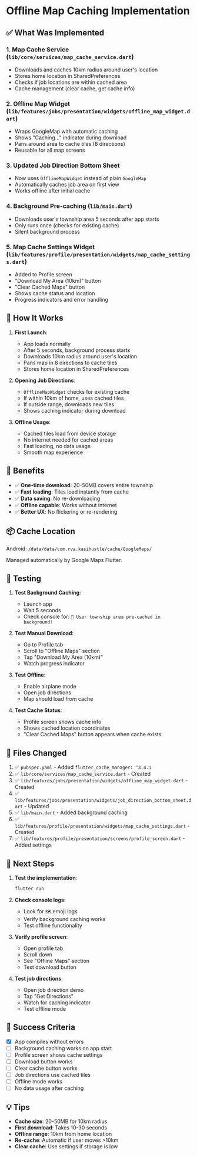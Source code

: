 # Offline Map Caching Implementation

## ✅ What Was Implemented

### 1. **Map Cache Service** (`lib/core/services/map_cache_service.dart`)
- Downloads and caches 10km radius around user's location
- Stores home location in SharedPreferences
- Checks if job locations are within cached area
- Cache management (clear cache, get cache info)

### 2. **Offline Map Widget** (`lib/features/jobs/presentation/widgets/offline_map_widget.dart`)
- Wraps GoogleMap with automatic caching
- Shows "Caching..." indicator during download
- Pans around area to cache tiles (8 directions)
- Reusable for all map screens

### 3. **Updated Job Direction Bottom Sheet**
- Now uses `OfflineMapWidget` instead of plain `GoogleMap`
- Automatically caches job area on first view
- Works offline after initial cache

### 4. **Background Pre-caching** (`lib/main.dart`)
- Downloads user's township area 5 seconds after app starts
- Only runs once (checks for existing cache)
- Silent background process

### 5. **Map Cache Settings Widget** (`lib/features/profile/presentation/widgets/map_cache_settings.dart`)
- Added to Profile screen
- "Download My Area (10km)" button
- "Clear Cached Maps" button
- Shows cache status and location
- Progress indicators and error handling

## 📍 How It Works

1. **First Launch**:
   - App loads normally
   - After 5 seconds, background process starts
   - Downloads 10km radius around user's location
   - Pans map in 8 directions to cache tiles
   - Stores home location in SharedPreferences

2. **Opening Job Directions**:
   - `OfflineMapWidget` checks for existing cache
   - If within 10km of home, uses cached tiles
   - If outside range, downloads new tiles
   - Shows caching indicator during download

3. **Offline Usage**:
   - Cached tiles load from device storage
   - No internet needed for cached areas
   - Fast loading, no data usage
   - Smooth map experience

## 🎯 Benefits

- ✅ **One-time download**: 20-50MB covers entire township
- ✅ **Fast loading**: Tiles load instantly from cache
- ✅ **Data saving**: No re-downloading
- ✅ **Offline capable**: Works without internet
- ✅ **Better UX**: No flickering or re-rendering

## 📦 Cache Location

Android: `/data/data/com.rva.kasihustle/cache/GoogleMaps/`

Managed automatically by Google Maps Flutter.

## 🚀 Testing

1. **Test Background Caching**:
   - Launch app
   - Wait 5 seconds
   - Check console for: `🎉 User township area pre-cached in background!`

2. **Test Manual Download**:
   - Go to Profile tab
   - Scroll to "Offline Maps" section
   - Tap "Download My Area (10km)"
   - Watch progress indicator

3. **Test Offline**:
   - Enable airplane mode
   - Open job directions
   - Map should load from cache

4. **Test Cache Status**:
   - Profile screen shows cache info
   - Shows cached location coordinates
   - "Clear Cached Maps" button appears when cache exists

## 🔧 Files Changed

1. ✅ `pubspec.yaml` - Added `flutter_cache_manager: ^3.4.1`
2. ✅ `lib/core/services/map_cache_service.dart` - Created
3. ✅ `lib/features/jobs/presentation/widgets/offline_map_widget.dart` - Created
4. ✅ `lib/features/jobs/presentation/widgets/job_direction_bottom_sheet.dart` - Updated
5. ✅ `lib/main.dart` - Added background caching
6. ✅ `lib/features/profile/presentation/widgets/map_cache_settings.dart` - Created
7. ✅ `lib/features/profile/presentation/screens/profile_screen.dart` - Added settings

## 📝 Next Steps

1. **Test the implementation**:
   ```bash
   flutter run
   ```

2. **Check console logs**:
   - Look for `🗺️` emoji logs
   - Verify background caching works
   - Test offline functionality

3. **Verify profile screen**:
   - Open profile tab
   - Scroll down
   - See "Offline Maps" section
   - Test download button

4. **Test job directions**:
   - Open job direction demo
   - Tap "Get Directions"
   - Watch for caching indicator
   - Test offline mode

## 🎉 Success Criteria

- [x] App compiles without errors
- [ ] Background caching works on app start
- [ ] Profile screen shows cache settings
- [ ] Download button works
- [ ] Clear cache button works
- [ ] Job directions use cached tiles
- [ ] Offline mode works
- [ ] No data usage after caching

## 💡 Tips

- **Cache size**: 20-50MB for 10km radius
- **First download**: Takes 10-30 seconds
- **Offline range**: 10km from home location
- **Re-cache**: Automatic if user moves >10km
- **Clear cache**: Use settings if storage is low
